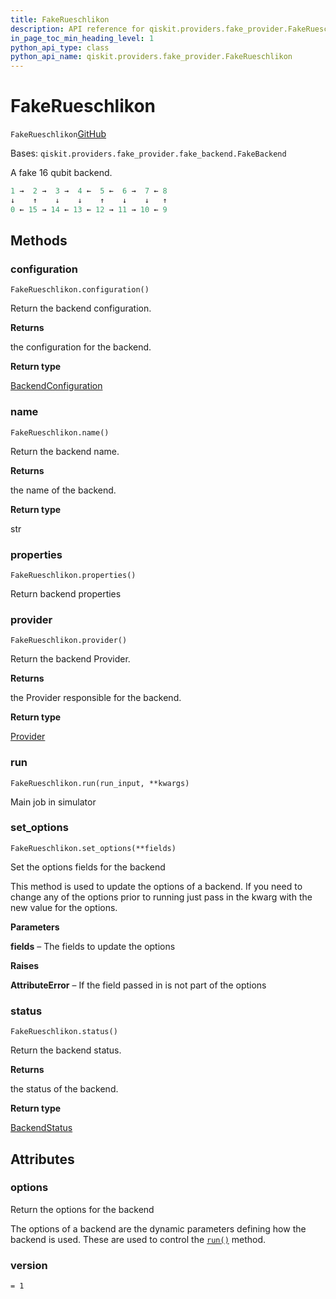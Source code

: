 ```yaml
---
title: FakeRueschlikon
description: API reference for qiskit.providers.fake_provider.FakeRueschlikon
in_page_toc_min_heading_level: 1
python_api_type: class
python_api_name: qiskit.providers.fake_provider.FakeRueschlikon
---
```


# FakeRueschlikon

<span id="qiskit.providers.fake_provider.FakeRueschlikon" />

`FakeRueschlikon`[GitHub](https://github.com/qiskit/qiskit/tree/stable/0.40/qiskit/providers/fake_provider/backends/rueschlikon/fake_rueschlikon.py "view source code")

Bases: `qiskit.providers.fake_provider.fake_backend.FakeBackend`

A fake 16 qubit backend.

```python
1 →  2 →  3 →  4 ←  5 ←  6 →  7 ← 8
↓    ↑    ↓    ↓    ↑    ↓    ↓   ↑
0 ← 15 → 14 ← 13 ← 12 → 11 → 10 ← 9
```

## Methods

### configuration

<span id="qiskit.providers.fake_provider.FakeRueschlikon.configuration" />

`FakeRueschlikon.configuration()`

Return the backend configuration.

**Returns**

the configuration for the backend.

**Return type**

[BackendConfiguration](qiskit.providers.models.BackendConfiguration "qiskit.providers.models.BackendConfiguration")

### name

<span id="qiskit.providers.fake_provider.FakeRueschlikon.name" />

`FakeRueschlikon.name()`

Return the backend name.

**Returns**

the name of the backend.

**Return type**

str

### properties

<span id="qiskit.providers.fake_provider.FakeRueschlikon.properties" />

`FakeRueschlikon.properties()`

Return backend properties

### provider

<span id="qiskit.providers.fake_provider.FakeRueschlikon.provider" />

`FakeRueschlikon.provider()`

Return the backend Provider.

**Returns**

the Provider responsible for the backend.

**Return type**

[Provider](qiskit.providers.Provider "qiskit.providers.Provider")

### run

<span id="qiskit.providers.fake_provider.FakeRueschlikon.run" />

`FakeRueschlikon.run(run_input, **kwargs)`

Main job in simulator

### set\_options

<span id="qiskit.providers.fake_provider.FakeRueschlikon.set_options" />

`FakeRueschlikon.set_options(**fields)`

Set the options fields for the backend

This method is used to update the options of a backend. If you need to change any of the options prior to running just pass in the kwarg with the new value for the options.

**Parameters**

**fields** – The fields to update the options

**Raises**

**AttributeError** – If the field passed in is not part of the options

### status

<span id="qiskit.providers.fake_provider.FakeRueschlikon.status" />

`FakeRueschlikon.status()`

Return the backend status.

**Returns**

the status of the backend.

**Return type**

[BackendStatus](qiskit.providers.models.BackendStatus "qiskit.providers.models.BackendStatus")

## Attributes

<span id="qiskit.providers.fake_provider.FakeRueschlikon.options" />

### options

Return the options for the backend

The options of a backend are the dynamic parameters defining how the backend is used. These are used to control the [`run()`](qiskit.providers.fake_provider.FakeRueschlikon#run "qiskit.providers.fake_provider.FakeRueschlikon.run") method.

<span id="qiskit.providers.fake_provider.FakeRueschlikon.version" />

### version

`= 1`

